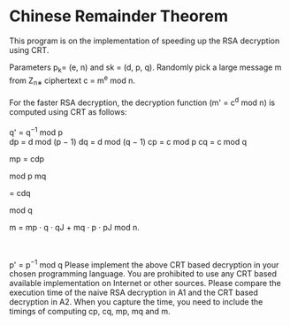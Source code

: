 # Chinese Remainder Theorem 

This program is on the implementation of speeding up the RSA decryption using CRT. 

Parameters p<sub>k</sub>= (e, n) and sk = (d, p, q).
Randomly pick a large message m from Z<sub>n∗ </sub>
ciphertext c = m<sup>e</sup> mod n.  
</br>
For the faster RSA decryption, the decryption function (m' = c<sup>d</sup> mod n) is computed using CRT as follows:
</br></br>
q' = q<sup>−1</sup> mod p	
dp = d  mod (p − 1)	dq = d mod (q − 1)
cp = c  mod p	cq = c mod q
 
mp = cdp
 
mod p	mq
 
= cdq
 
mod q
 
m = mp · q · qJ + mq · p · pJ mod n.

</br>
</br>
p' = p<sup>−1</sup> mod q
Please implement the above CRT based decryption in your chosen programming language. You are prohibited to use any CRT based available implementation on Internet or other sources.
Please compare the execution time of the naive RSA decryption in A1 and the CRT based decryption in A2. When you capture the time, you need to include the timings of computing cp, cq, mp, mq and m.
